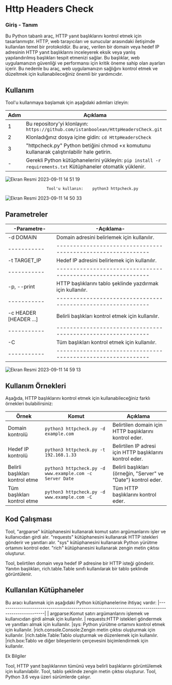 # Http Headers Check

### Giriş - Tanım

Bu Python tabanlı araç, HTTP yanıt başlıklarını kontrol etmek için tasarlanmıştır. HTTP, web tarayıcıları ve sunucular arasındaki iletişimde kullanılan temel bir protokoldür. Bu araç, verilen bir domain veya hedef IP adresinin HTTP yanıt başlıklarını inceleyerek eksik veya yanlış yapılandırılmış başlıkları tespit etmenizi sağlar. Bu başlıklar, web uygulamanızın güvenliği ve performansı için kritik öneme sahip olan ayarları içerir. Bu nedenle bu araç, web uygulamanızın sağlığını kontrol etmek ve düzeltmek için kullanabileceğiniz önemli bir yardımcıdır.


## Kullanım

Tool'u kullanmaya başlamak için aşağıdaki adımları izleyin:

| Adım | Açıklama |
| ---- | -------- |
| 1    | Bu repository'yi klonlayın: `https://github.com/istanboolean/HttpHeadersCheck.git` |
| 2    | Klonladığınız dosya içine gidin: `cd HttpHeadersCheck` |
| 3    | "httpcheck.py" Python betiğini chmod +x komutunu kullanarak çalıştırılabilir hale getirin.|
| -    | Gerekli Python kütüphanelerini yükleyin: `pip install -r requirements.txt` Kütüphaneler otomatik yüklenir.|

![Ekran Resmi 2023-09-11 14 51 19](https://github.com/istanboolean/HttpHeadersCheck/assets/98133561/10472de6-0e81-419c-a571-06ea7050690a)

                      Tool'u kullanın:    python3 httpcheck.py 
                      
![Ekran Resmi 2023-09-11 14 50 33](https://github.com/istanboolean/HttpHeadersCheck/assets/98133561/08983c5d-a2d7-4f6f-b5d3-d02605567698)
                                                              

## Parametreler

  -Parametre-| -Açıklama-
| -----------| ------------------------------------------------------------|
-d DOMAIN    | Domain adresini belirlemek için kullanılır.
| -----------| ------------------------------------------------------------|
-t TARGET_IP | Hedef IP adresini belirlemek için kullanılır.
| -----------| ------------------------------------------------------------|
-p, --print | HTTP başlıklarını tablo şeklinde yazdırmak için kullanılır.
| -----------| ------------------------------------------------------------|
-c HEADER [HEADER ...] | Belirli başlıkları kontrol etmek için kullanılır.
| -----------| ------------------------------------------------------------|
-C | Tüm başlıkları kontrol etmek için kullanılır.
| -----------| ------------------------------------------------------------|

![Ekran Resmi 2023-09-11 14 59 13](https://github.com/istanboolean/HttpHeadersCheck/assets/98133561/c3c8273e-9f81-4c02-86b9-7e521e67d7f0)


## Kullanım Örnekleri

Aşağıda, HTTP başlıklarını kontrol etmek için kullanabileceğiniz farklı örnekleri bulabilirsiniz:

| Örnek                                 | Komut                                          | Açıklama                                                               |
|-----------------------------------------|----------------------------------------------|------------------------------------------------------------------------|
| Domain kontrolü                         | `python3 httpcheck.py -d example.com`        | Belirtilen domain için HTTP başlıklarını kontrol eder.                 |
| Hedef IP kontrolü                       | `python3 httpcheck.py -t 192.168.1.33`       | Belirtilen IP adresi için HTTP başlıklarını kontrol eder.              |
| Belirli başlıkları kontrol etme         | `python3 httpcheck.py -d www.example.com -c Server Date` | Belirli başlıkları (örneğin, "Server" ve "Date") kontrol eder. |
| Tüm başlıkları kontrol etme             | `python3 httpcheck.py -d www.example.com -C`     | Tüm HTTP başlıklarını kontrol eder.  | 

## Kod Çalışması


Tool, "argparse" kütüphanesini kullanarak komut satırı argümanlarını işler ve kullanıcıdan girdi alır. "requests" kütüphanesini kullanarak HTTP istekleri gönderir ve yanıtları alır.
  "sys" kütüphanesini kullanarak Python yürütme ortamını kontrol eder. "rich" kütüphanesini kullanarak zengin metin çıktısı oluşturur.

Tool, belirtilen domain veya hedef IP adresine bir HTTP isteği gönderir. Yanıtın başlıkları, rich.table.Table sınıfı kullanılarak bir tablo şeklinde görüntülenir.

## Kullanılan Kütüphaneler

Bu aracı kullanmak için aşağıdaki Python kütüphanelerine ihtiyaç vardır:
|----------------------------------------------------------------------------------------------------|
| argparse:Komut satırı argümanlarını işlemek ve kullanıcıdan girdi almak için kullanılır.
| requests:HTTP istekleri göndermek ve yanıtları almak için kullanılır.
|sys: Python yürütme ortamını kontrol etmek için kullanılır.
|rich.console.Console:Zengin metin çıktısı oluşturmak için kullanılır.
|rich.table.Table:Tablo oluşturmak ve düzenlemek için kullanılır.
|rich.box:Tablo ve diğer bileşenlerin çerçevesini biçimlendirmek için kullanılır.

Ek Bilgiler

Tool, HTTP yanıt başlıklarının tümünü veya belirli başlıklarını görüntülemek için kullanılabilir.
Tool, tablo şeklinde zengin metin çıktısı oluşturur.
Tool, Python 3.6 veya üzeri sürümlerde çalışır.
